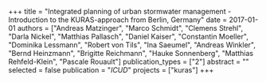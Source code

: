 +++
title = "Integrated planning of urban stormwater management - Introduction to the KURAS-approach from Berlin, Germany"
date = 2017-01-01
authors = ["Andreas Matzinger", "Marco Schmidt", "Clemens Strehl", "Darla Nickel", "Matthias Pallasch", "Daniel Kaiser", "Constantin Moeller", "Dominika Lessmann", "Robert von Tils", "Ina Saeumel", "Andreas Winkler", "Bernd Heinzmann", "Brigitte Reichmann", "Hauke Sonnenberg", "Matthias Rehfeld-Klein", "Pascale Rouault"]
publication_types = ["2"]
abstract = ""
selected = false
publication = "*ICUD*"
projects = ["kuras"]
+++

